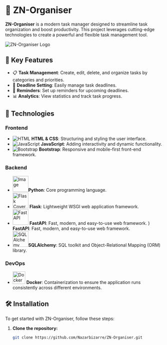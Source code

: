 # 📝 ZN-Organiser

**ZN-Organiser** is a modern task manager designed to streamline task organization and boost productivity. This project leverages cutting-edge technologies to create a powerful and flexible task management tool.

![ZN-Organiser Logo](https://via.placeholder.com/150x150.png?text=ZN-Organiser+Logo)

## 🌟 Key Features

- 📋 **Task Management**: Create, edit, delete, and organize tasks by categories and priorities.
- 📆 **Deadline Setting**: Easily manage task deadlines.
- 🔔 **Reminders**: Set up reminders for upcoming deadlines.
- 📊 **Analytics**: View statistics and track task progress.

## 🚀 Technologies

### Frontend

- ![HTML](https://via.placeholder.com/30x30.png?text=HTML) **HTML & CSS**: Structuring and styling the user interface.
- ![JavaScript](https://via.placeholder.com/30x30.png?text=JS) **JavaScript**: Adding interactivity and dynamic functionality.
- ![Bootstrap](https://via.placeholder.com/30x30.png?text=Bootstrap) **Bootstrap**: Responsive and mobile-first front-end framework.

### Backend

- <img src="https://banner2.cleanpng.com/20180412/kye/avffc0w7m.webp" alt="Image" width="50"/>**Python**: Core programming language.
- <img src="https://blog.appseed.us/content/images/2023/10/cover-flask.jpg" alt="Flask Cover" width="50"/> **Flask**: Lightweight WSGI web application framework.
- <img src="https://www.simplilearn.com/ice9/free_resources_article_thumb/FastAPI_b.jpg" alt="FastAPI" width="50"/> **FastAPI**: Fast, modern, and easy-to-use web framework.
) **FastAPI**: Fast, modern, and easy-to-use web framework.
- <img src="https://hakin9.org/wp-content/uploads/2019/08/connect-a-flask-app-to-a-mysql-database-with-sqlalchemy-and-pymysql.jpg" alt="SQLAlchemy" width="50"/>**SQLAlchemy**: SQL toolkit and Object-Relational Mapping (ORM) library.
### DevOps
- <img src="https://www.docker.com/wp-content/uploads/2023/08/logo-dont-stretch.svg" alt="Docker" width="40"/> **Docker**: Containerization to ensure the application runs consistently across different environments.


## 🛠️ Installation

To get started with ZN-Organiser, follow these steps:

1. **Clone the repository:**
   ```bash
   git clone https://github.com/Nazarbizarre/ZN-Organiser.git
